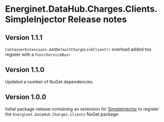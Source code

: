 # Energinet.DataHub.Charges.Clients.SimpleInjector Release notes

## Version 1.1.1

`ContainerExtensions.AddDefaultChargeLinkClient()` overload added too register with a `Func<ServiceBus>`

## Version 1.1.0

Updated a number of NuGet dependencies.

## Version 1.0.0

Initial package release containing an extension for [SimpleInjector](https://simpleinjector.org/) to register the `Energinet.DataHub.Charges.Clients` NuGet package.
